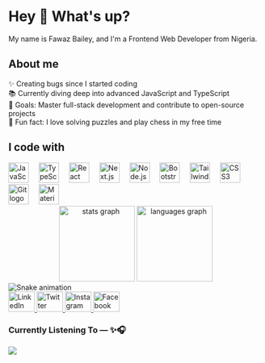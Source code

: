 <h1 align="left">Hey 👋 What's up?</h1>

<p align="left">My name is Fawaz Bailey, and I'm a Frontend Web Developer from Nigeria.</p>

<h2 align="left">About me</h2>

<p align="left">✨ Creating bugs since I started coding<br>📚 Currently diving deep into advanced JavaScript and TypeScript<br>🎯 Goals: Master full-stack development and contribute to open-source projects<br>🎲 Fun fact: I love solving puzzles and play chess in my free time</p>

<h2 align="left">I code with</h2>

<div align="left">
  <img src="https://cdn.jsdelivr.net/gh/devicons/devicon/icons/javascript/javascript-original.svg" height="40" alt="JavaScript logo"  />
  <img width="12" />
  <img src="https://cdn.jsdelivr.net/gh/devicons/devicon/icons/typescript/typescript-original.svg" height="40" alt="TypeScript logo"  />
  <img width="12" />
  <img src="https://cdn.jsdelivr.net/gh/devicons/devicon/icons/react/react-original.svg" height="40" alt="React logo"  />
  <img width="12" />
  <img src="https://cdn.jsdelivr.net/gh/devicons/devicon/icons/nextjs/nextjs-original.svg" height="40" alt="Next.js logo"  />
  <img width="12" />
  <img src="https://cdn.jsdelivr.net/gh/devicons/devicon/icons/nodejs/nodejs-original.svg" height="40" alt="Node.js logo"  />
  <img width="12" />
  <img src="https://cdn.jsdelivr.net/gh/devicons/devicon/icons/bootstrap/bootstrap-original.svg" height="40" alt="Bootstrap logo"  />
  <img width="12" />
  <img src="https://cdn.jsdelivr.net/gh/devicons/devicon/icons/tailwindcss/tailwindcss-original-wordmark.svg" height="40" alt="Tailwind CSS logo"  />
  <img width="12" />
  <img src="https://cdn.jsdelivr.net/gh/devicons/devicon/icons/css3/css3-original.svg" height="40" alt="CSS3 logo"  />
  <img width="12" />
  <img src="https://cdn.jsdelivr.net/gh/devicons/devicon/icons/git/git-original.svg" height="40" alt="Git logo"  />
  <img width="12" />
  <img src="https://cdn.jsdelivr.net/gh/devicons/devicon/icons/materialui/materialui-original.svg" height="40" alt="Material-UI logo"  />
</div>

<div align="center">
  <img src="https://github-readme-stats.vercel.app/api?username=priest-2105&hide_title=false&hide_rank=true&show_icons=true&include_all_commits=true&count_private=true&disable_animations=false&theme=dracula&locale=en&hide_border=false&order=1" height="150" alt="stats graph"  />
  <img src="https://github-readme-stats.vercel.app/api/top-langs?username=priest-2105&locale=en&hide_title=false&layout=compact&card_width=320&langs_count=5&theme=dracula&hide_border=false&order=2" height="150" alt="languages graph"  />
</div>

<img src="https://raw.githubusercontent.com/priest-2105/priest-2105/output/snake.svg" alt="Snake animation" />

<div align="left">
  <a href="https://www.linkedin.com/in/fawazbailey/" target="_blank">
    <img src="https://raw.githubusercontent.com/maurodesouza/profile-readme-generator/master/src/assets/icons/social/linkedin/default.svg" width="52" height="40" alt="LinkedIn logo"  />
  </a>
  <a href="https://twitter.com/priest2105" target="_blank">
    <img src="https://raw.githubusercontent.com/maurodesouza/profile-readme-generator/master/src/assets/icons/social/twitter/default.svg" width="52" height="40" alt="Twitter logo"  />
  </a>
  <a href="https://www.instagram.com/priest21o5/" target="_blank">
    <img src="https://raw.githubusercontent.com/maurodesouza/profile-readme-generator/master/src/assets/icons/social/instagram/default.svg" width="52" height="40" alt="Instagram logo"  />
  </a>
  <a href="https://www.facebook.com/fawaz.bailey/" target="_blank">
    <img src="https://raw.githubusercontent.com/maurodesouza/profile-readme-generator/master/src/assets/icons/social/facebook/default.svg" width="52" height="40" alt="Facebook logo"  />
  </a>
</div>



### Currently Listening To — ✨🎧

<p>
<a href=”https://spotify-github-profile.kittinanx.com/api/view.svg?uid=31xkssmfnieg2gazxyiezsecjxjm&redirect=true">
<img src=”https://spotify-github-profile.kittinanx.com/api/view.svg?uid=31xkssmfnieg2gazxyiezsecjxjm&cover_image=true&theme=default&show_offline=true&background_color=a83838&interchange=false&bar_color_cover=false)" />
</a>
</p>


 
